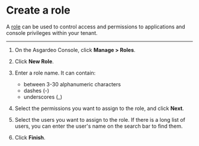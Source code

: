 # Create a role

A [role](../../concepts/user-mgt/users-groups-roles.md#what-is-a-role) can be used to control access and permissions to 
applications and console privileges within your tenant.

---

1. On the Asgardeo Console, click **Manage > Roles**. 

2. Click **New Role**. 

3. Enter a role name. It can contain:
    - between 3-30 alphanumeric characters
    - dashes (-)
    - underscores (_)

4. Select the permissions you want to assign to the role, and click **Next**. 

5. Select the users you want to assign to the role. If there is a long list of users, you can enter the user's name on the search bar to find them. 

6. Click **Finish**. 



